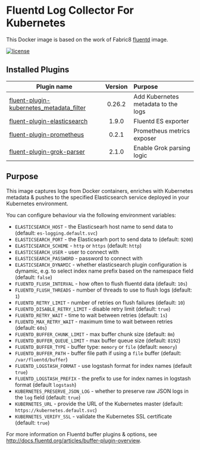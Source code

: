 # Fluentd Log Collector For Kubernetes

This Docker image is based on the work of Fabric8 [fluentd](https://github.com/fabric8io/docker-fluentd-kubernetes/) image.

[![license](https://img.shields.io/github/license/cy-play/docker-fluentd-kubernetes.svg?maxAge=2592000)]()

## Installed Plugins
| Plugin name   | Version       |Purpose       |
| ------------- |:-------------:|:------------|
| [fluent-plugin-kubernetes_metadata_filter](https://github.com/fabric8io/fluent-plugin-kubernetes_metadata_filter)      | 0.26.2        | Add Kubernetes metadata to the logs        |
| [fluent-plugin-elasticsearch](https://github.com/uken/fluent-plugin-elasticsearch)      | 1.9.0         | Fluentd ES exporter |
| [fluent-plugin-prometheus](https://github.com/kazegusuri/fluent-plugin-prometheus)      | 0.2.1         | Prometheus metrics exposer |
| [fluent-plugin-grok-parser](https://github.com/fluent/fluent-plugin-grok-parser)      | 2.1.0         | Enable Grok parsing logic  |

## Purpose
This image captures logs from Docker containers,
enriches with Kubernetes metadata & pushes to the
specified Elasticsearch service deployed in your
Kubernetes environment.

You can configure behaviour via the following environment
variables:

* `ELASTICSEARCH_HOST` - the Elasticsearh host name to send data to
(default: `es-logging.default.svc`)
* `ELASTICSEARCH_PORT` - the Elasticsearh port to send data to
(default: `9200`)
* `ELASTICSEARCH_SCHEME` - `http` or `https` (default: `http`)
* `ELASTICSEARCH_USER` - user to connect with
* `ELASTICSEARCH_PASSWORD` - password to connect with
* `ELASTICSEARCH_DYNAMIC` - whether elasticsearch plugin configuration is
dymamic, e.g. to select index name prefix based on the namespace field
(default: `false`)
* `FLUENTD_FLUSH_INTERVAL` - how often to flush fluentd data
(default: `10s`)
* `FLUENTD_FLUSH_THREADS` - number of threads to use to flush
logs (default: `1`)
* `FLUENTD_RETRY_LIMIT` - number of retries on flush failures
(default: `10`)
* `FLUENTD_DISABLE_RETRY_LIMIT` - disable retry limit (default: `true`)
* `FLUENTD_RETRY_WAIT` - time to wait between retries (default:
`1s`)
* `FLUENTD_MAX_RETRY_WAIT` - maximum time to wait between retries (default:
`60s`)
* `FLUENTD_BUFFER_CHUNK_LIMIT` - max buffer chunk size (default:
`8m`)
* `FLUENTD_BUFFER_QUEUE_LIMIT` - max buffer queue size (default:
`8192`)
* `FLUENTD_BUFFER_TYPE` - buffer type: `memory` or `file`
(default: `memory`)
* `FLUENTD_BUFFER_PATH` - buffer file path if using a `file`
buffer (default: `/var/fluentd/buffer`)
* `FLUENTD_LOGSTASH_FORMAT` - use logstash format for index names (default `true`)
* `FLUENTD_LOGSTASH_PREFIX` - the prefix to use for index names in logstash
format (default `logstash`)
* `KUBERNETES_PRESERVE_JSON_LOG` - whether to preserve raw JSON logs in the
`log` field (default: `true`)
* `KUBERNETES_URL` - provide the URL of the Kubernetes master (default: `https://kubernetes.default.svc`)
* `KUBERNETES_VERIFY_SSL` - validate the Kubernetes SSL certificate (default: `true`)

For more information on Fluentd buffer plugins & options, see
http://docs.fluentd.org/articles/buffer-plugin-overview.
